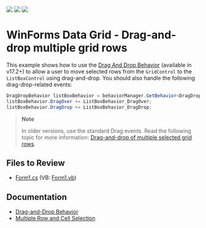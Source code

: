 <!-- default badges list -->
![](https://img.shields.io/endpoint?url=https://codecentral.devexpress.com/api/v1/VersionRange/128624426/17.2.3%2B)
[![](https://img.shields.io/badge/Open_in_DevExpress_Support_Center-FF7200?style=flat-square&logo=DevExpress&logoColor=white)](https://supportcenter.devexpress.com/ticket/details/E752)
[![](https://img.shields.io/badge/📖_How_to_use_DevExpress_Examples-e9f6fc?style=flat-square)](https://docs.devexpress.com/GeneralInformation/403183)
<!-- default badges end -->

# WinForms Data Grid - Drag-and-drop multiple grid rows

This example shows how to use the [Drag And Drop Behavior](https://documentation.devexpress.com/WindowsForms/118656/Common-Features/Behaviors/Drag-And-Drop-Behavior) (available in v17.2+) to allow a user to move selected rows from the `GridControl` to the `ListBoxControl` using drag-and-drop. You should also handle the following drag-drop-related events:

```cs
DragDropBehavior listBoxBehavior = behaviorManager.GetBehavior<DragDropBehavior>(this.listBoxControl);
listBoxBehavior.DragOver += ListBoxBehavior_DragOver;
listBoxBehavior.DragDrop += ListBoxBehavior_DragDrop; 
```

> **Note**
>
> In older versions, use the standard Drag events. Read the following topic for more information: [Drag-and-drop of multiple selected grid rows](https://supportcenter.devexpress.com/ticket/details/a1445/drag-and-drop-of-multiple-selected-grid-rows).


## Files to Review

* [Form1.cs](./CS/Form1.cs) (VB: [Form1.vb](./VB/Form1.vb))


## Documentation

* [Drag-and-Drop Behavior](https://docs.devexpress.com/WindowsForms/118656/common-features/behaviors/drag-and-drop-behavior)
* [Multiple Row and Cell Selection](https://docs.devexpress.com/WindowsForms/711/controls-and-libraries/data-grid/focus-and-selection-handling/multiple-row-and-cell-selection)
